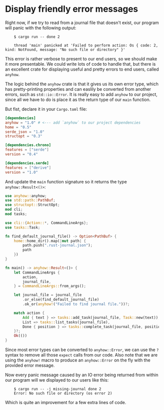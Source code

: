# Display friendly error messages

Right now, if we try to read from a journal file that doesn't exist, our program will panic with the following output:

```output
    $ cargo run -- done 2

    thread 'main' panicked at 'Failed to perform action: Os { code: 2, kind: NotFound, message: "No such file or directory" }'
```

This error is rather verbose to present to our end users, so we should make it more presentable. We could write lots of code to handle that, but there is an excellent crate for displaying useful and pretty errors to end users, called `anyhow`.

The logic behind the `anyhow` crate is that it gives us its own error type, which has
pretty-printing properties and can easlily be converted from another errors, such as
`std::io::Error`. It is really easy to add `anyhow` to our project, since all we have to do is place it as the return type of our `main` function.

But fist, declare it in your `Cargo.toml` file:

```toml
[dependencies]
anyhow = "1.0" # <--- add `anyhow` to our project dependencies
home = "0.5"
serde_json = "1.0"
structopt = "0.3"

[dependencies.chrono]
features = ["serde"]
version = "0.4"

[dependencies.serde]
features = ["derive"]
version = "1.0"
```

And update the `main` function signature so it returns the type `anyhow::Result<()>`:

```rust
use anyhow::anyhow;
use std::path::PathBuf;
use structopt::StructOpt;
mod cli;
mod tasks;

use cli::{Action::*, CommandLineArgs};
use tasks::Task;

fn find_default_journal_file() -> Option<PathBuf> {
    home::home_dir().map(|mut path| {
        path.push(".rust-journal.json");
        path
    })
}

fn main() -> anyhow::Result<()> {
    let CommandLineArgs {
        action,
        journal_file,
    } = CommandLineArgs::from_args();

    let journal_file = journal_file
        .or_else(find_default_journal_file)
        .ok_or(anyhow!("Failed to find journal file."))?;

    match action {
        Add { text } => tasks::add_task(journal_file, Task::new(text)),
        List => tasks::list_tasks(journal_file),
        Done { position } => tasks::complete_task(journal_file, position),
    }?;
    Ok(())
}
```

Since most error types can be converted to `anyhow::Error`, we can use the `?` syntax to remove all those `expect` calls from our code. Also note that we are using the `anyhow!` macro to produce an `anyhow::Error` on the fly with the provided error message.

Now every panic message caused by an IO error being returned from within our program will we
displayed to our users like this:

```output
    $ cargo run -- -j missing-journal done 2
    Error: No such file or directory (os error 2)
```

Which is quite an improvement for a few extra lines of code.
